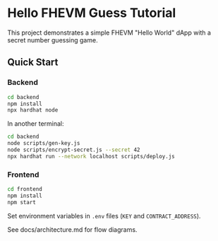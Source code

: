 # Hello FHEVM Guess Tutorial

This project demonstrates a simple FHEVM "Hello World" dApp with a secret number guessing game.

## Quick Start

### Backend
```bash
cd backend
npm install
npx hardhat node
```
In another terminal:
```bash
cd backend
node scripts/gen-key.js
node scripts/encrypt-secret.js --secret 42
npx hardhat run --network localhost scripts/deploy.js
```

### Frontend
```bash
cd frontend
npm install
npm start
```

Set environment variables in `.env` files (`KEY` and `CONTRACT_ADDRESS`).

See docs/architecture.md for flow diagrams.

